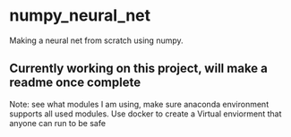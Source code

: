 # numpy_neural_net
Making a neural net from scratch using numpy.

## Currently working on this project, will make a readme once complete 

Note: see what modules I am using, make sure anaconda environment supports all used modules. Use docker to create a Virtual enviorment that anyone can run to be safe 
